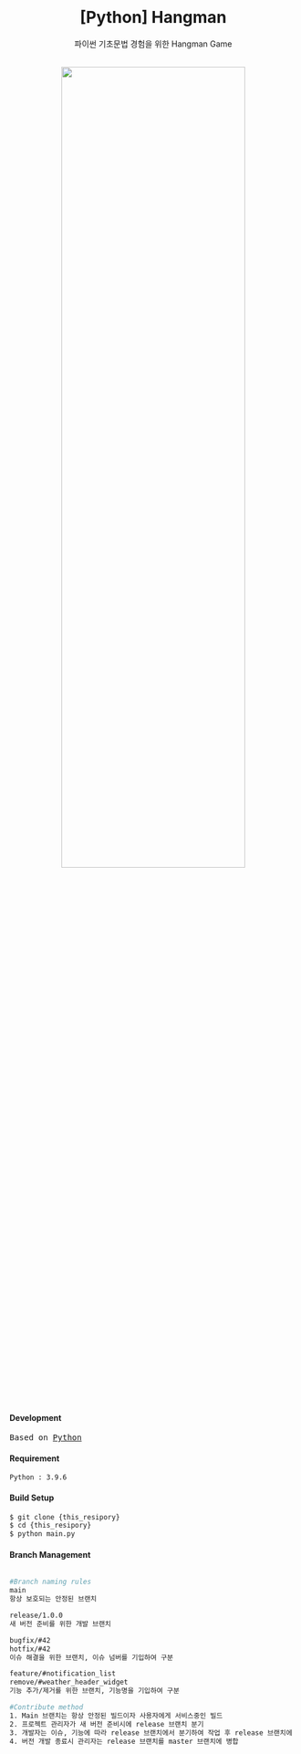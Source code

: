 <div align="center">
    <br/>
    <h1>[Python] Hangman</h1>
    <p>파이썬 기초문법 경험을 위한 Hangman Game</p><br/>

</div>

<div align="center">
<img src="https://user-images.githubusercontent.com/77195428/156133630-07300bbb-e5e6-42a0-be87-c3d69c727b60.gif" width = "80%" height = "60%">
</div>


#### Development
<pre class="highlight highlight-html">
Based on <a href="">Python</a>
</pre>

#### Requirement
```
Python : 3.9.6
```

#### Build Setup
```bash
$ git clone {this_resipory}
$ cd {this_resipory}
$ python main.py

```

#### Branch Management
```bash

#Branch naming rules
main
항상 보호되는 안정된 브랜치

release/1.0.0
새 버전 준비를 위한 개발 브랜치

bugfix/#42
hotfix/#42
이슈 해결을 위한 브랜치, 이슈 넘버를 기입하여 구분

feature/#notification_list
remove/#weather_header_widget
기능 추가/제거를 위한 브랜치, 기능명을 기입하여 구분

#Contribute method
1. Main 브랜치는 항상 안정된 빌드이자 사용자에게 서비스중인 빌드
2. 프로젝트 관리자가 새 버전 준비시에 release 브랜치 분기
3. 개발자는 이슈, 기능에 따라 release 브랜치에서 분기하여 작업 후 release 브랜치에 Pull request
4. 버전 개발 종료시 관리자는 release 브랜치를 master 브랜치에 병합

```
